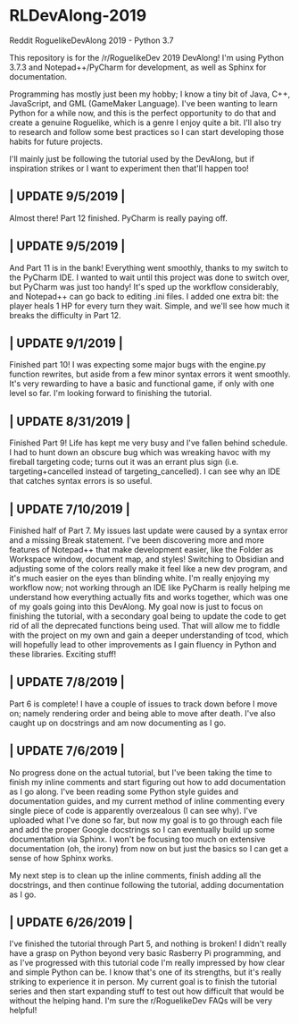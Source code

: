 # RLDevAlong-2019
Reddit RoguelikeDevAlong 2019 - Python 3.7

This repository is for the /r/RoguelikeDev 2019 DevAlong! I'm using Python 3.7.3 and Notepad++/PyCharm for development, as well as Sphinx for documentation.

Programming has mostly just been my hobby; I know a tiny bit of Java, C++, JavaScript, and GML (GameMaker Language). I've been wanting to learn Python for a while now, and this is the perfect opportunity to do that and create a genuine Roguelike, which is a genre I enjoy quite a bit. I'll also try to research and follow some best practices so I can start developing those habits for future projects.

I'll mainly just be following the tutorial used by the DevAlong, but if inspiration strikes or I want to experiment then that'll happen too!


| UPDATE 9/5/2019 |
-
Almost there! Part 12 finished. PyCharm is really paying off.

| UPDATE 9/5/2019 |
-
And Part 11 is in the bank! Everything went smoothly, thanks to my switch to the PyCharm IDE. I wanted to wait until this project was done to switch over, but PyCharm was just too handy! It's sped up the workflow considerably, and Notepad++ can go back to editing .ini files. I added one extra bit: the player heals 1 HP for every turn they wait. Simple, and we'll see how much it breaks the difficulty in Part 12.

| UPDATE 9/1/2019 |
-
Finished part 10! I was expecting some major bugs with the engine.py function rewrites, but aside from a few minor syntax errors it went smoothly. It's very rewarding to have a basic and functional game, if only with one level so far. I'm looking forward to finishing the tutorial.

| UPDATE 8/31/2019 |
-
Finished Part 9! Life has kept me very busy and I've fallen behind schedule. I had to hunt down an obscure bug which was wreaking havoc with my fireball targeting code; turns out it was an errant plus sign (i.e. targeting+cancelled instead of targeting_cancelled). I can see why an IDE that catches syntax errors is so useful.

| UPDATE 7/10/2019 |
-
Finished half of Part 7. My issues last update were caused by a syntax error and a missing Break statement. I've been discovering more and more features of Notepad++ that make development easier, like the Folder as Workspace window, document map, and styles! Switching to Obsidian and adjusting some of the colors really make it feel like a new dev program, and it's much easier on the eyes than blinding white. I'm really enjoying my workflow now; not working through an IDE like PyCharm is really helping me understand how everything actually fits and works together, which was one of my goals going into this DevAlong. My goal now is just to focus on finishing the tutorial, with a secondary goal being to update the code to get rid of all the deprecated functions being used. That will allow me to fiddle with the project on my own and gain a deeper understanding of tcod, which will hopefully lead to other improvements as I gain fluency in Python and these libraries. Exciting stuff!


| UPDATE 7/8/2019 |
-
Part 6 is complete! I have a couple of issues to track down before I move on; namely rendering order and being able to move after death. I've also caught up on docstrings and am now documenting as I go.


| UPDATE 7/6/2019 |
-
No progress done on the actual tutorial, but I've been taking the time to finish my inline comments and start figuring out how to add documentation as I go along. I've been reading some Python style guides and documentation guides, and my current method of inline commenting every single piece of code is apparently overzealous (I can see why). I've uploaded what I've done so far, but now my goal is to go through each file and add the proper Google docstrings so I can eventually build up some documentation via Sphinx. I won't be focusing too much on extensive documentation (oh, the irony) from now on but just the basics so I can get a sense of how Sphinx works.

My next step is to clean up the inline comments, finish adding all the docstrings, and then continue following the tutorial, adding documentation as I go.


| UPDATE 6/26/2019 |
-
I've finished the tutorial through Part 5, and nothing is broken! I didn't really have a grasp on Python beyond very basic Rasberry Pi programming, and as I've progressed with this tutorial code I'm really impressed by how clear and simple Python can be. I know that's one of its strengths, but it's really striking to experience it in person. My current goal is to finish the tutorial series and then start expanding stuff to test out how difficult that would be without the helping hand. I'm sure the r/RoguelikeDev FAQs will be very helpful!

